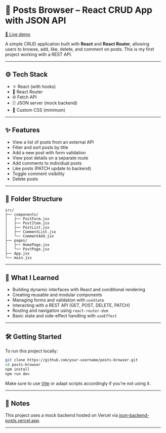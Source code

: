 # 📘 Posts Browser – React CRUD App with JSON API

[🔗 Live demo](https://posts-browser-api.vercel.app/)

A simple CRUD application built with **React** and **React Router**, allowing users to browse, add, like, delete, and comment on posts. This is my first project working with a REST API.

---

## ⚙️ Tech Stack

- ⚛️ React (with hooks)
- 🔁 React Router
- 🌐 Fetch API
- 🗄️ JSON server (mock backend)
- 🎨 Custom CSS (minimum)

---

## ✨ Features

- View a list of posts from an external API
- Filter and sort posts by title
- Add a new post with form validation
- View post details on a separate route
- Add comments to individual posts
- Like posts (PATCH update to backend)
- Toggle comment visibility
- Delete posts

---

## 📂 Folder Structure

```
src/
├── components/
│   ├── PostForm.jsx
│   ├── PostItem.jsx
│   ├── PostList.jsx
│   ├── CommentList.jsx
│   └── CommentAdd.jsx
├── pages/
│   ├── HomePage.jsx
│   └── PostPage.jsx
├── App.jsx
└── main.jsx
```

---

## 🚀 What I Learned

- Building dynamic interfaces with React and conditional rendering
- Creating reusable and modular components
- Managing forms and validation with `useState`
- Interacting with a REST API (GET, POST, DELETE, PATCH)
- Routing and navigation using `react-router-dom`
- Basic state and side-effect handling with `useEffect`

---

## 🛠️ Getting Started

To run this project locally:

```bash
git clone https://github.com/your-username/posts-browser.git
cd posts-browser
npm install
npm run dev
```

Make sure to use [Vite](https://vitejs.dev/) or adapt scripts accordingly if you're not using it.

---

## 📌 Notes

This project uses a mock backend hosted on Vercel via [json-backend-posts.vercel.app](https://json-backend-posts.vercel.app/).

---
